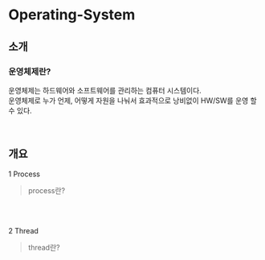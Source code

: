 # Operating-System

## 소개

### 운영체제란?

운영체제는 하드웨어와 소프트웨어를 관리하는 컴퓨터 시스템이다. 
<br/>
운영체제로 누가 언제, 어떻게 자원을 나눠서 효과적으로 낭비없이 HW/SW를 운영 할 수 있다.

<br/>

## 개요


 1 Process
 <br/>
 > process란?

  <br/>
  <br/>

2 Thread
<br/>
 > thread란?


<br/>
<br/>



